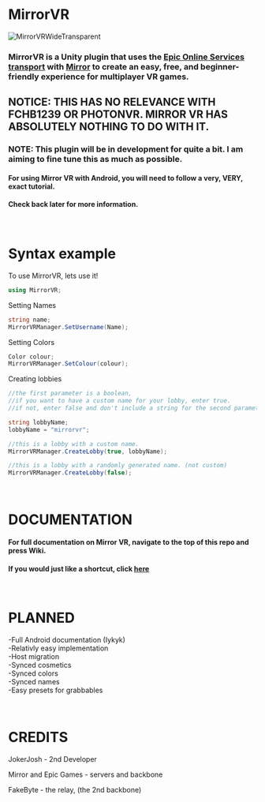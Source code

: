 # MirrorVR
![MirrorVRWideTransparent](https://github.com/rxxyn/MirrorVR/assets/113850083/4ab6122f-45bb-4550-ac9c-d39bc4b7bc71)


### MirrorVR is a Unity plugin that uses the [Epic Online Services transport](https://github.com/FakeByte/EpicOnlineTransport) with [Mirror](https://mirror-networking.gitbook.io/docs/) to create an easy, free, and beginner-friendly experience for multiplayer VR games.

## NOTICE: THIS HAS NO RELEVANCE WITH FCHB1239 OR PHOTONVR. MIRROR VR HAS ABSOLUTELY NOTHING TO DO WITH IT.

### NOTE: This plugin will be in development for quite a bit. I am aiming to fine tune this as much as possible.
#### For using Mirror VR with Android, you will need to follow a very, VERY, exact tutorial.
#### Check back later for more information.

&nbsp;

# Syntax example

To use MirrorVR, lets use it!
```cs
using MirrorVR;
```
Setting Names
```cs
string name;
MirrorVRManager.SetUsername(Name);
```
Setting Colors
```cs
Color colour;
MirrorVRManager.SetColour(colour);
```
Creating lobbies
```cs
//the first parameter is a boolean,
//if you want to have a custom name for your lobby, enter true.
//if not, enter false and don't include a string for the second parameter.

string lobbyName;
lobbyName = "mirrorvr";

//this is a lobby with a custom name.
MirrorVRManager.CreateLobby(true, lobbyName);

//this is a lobby with a randomly generated name. (not custom)
MirrorVRManager.CreateLobby(false);
```
&nbsp;

# DOCUMENTATION

#### For full documentation on Mirror VR, navigate to the top of this repo and press Wiki.
#### If you would just like a shortcut, click [here](https://github.com/rxxyn/MirrorVR/wiki)

&nbsp;

# PLANNED

-Full Android documentation (Iykyk)<br />
-Relativly easy implementation  <br />
-Host migration <br />
-Synced cosmetics<br />
-Synced colors<br />
-Synced names<br />
-Easy presets for grabbables<br />


&nbsp;
# CREDITS

JokerJosh - 2nd Developer <br />

Mirror and Epic Games - servers and backbone <br />

FakeByte - the relay, (the 2nd backbone) <br />
